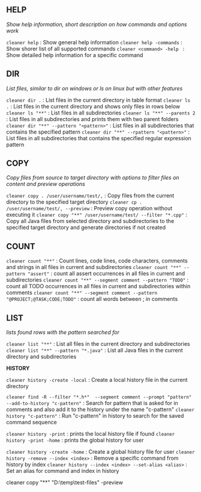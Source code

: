 ## HELP
*Show help information, short description on how commands and options work*

`cleaner help` : Show general help information
`cleaner help -commands` : Show shorer list of all supported commands
`cleaner <command> -help ` : Show detailed help information for a specific command


## DIR
*List files, similar to dir on windows or ls on linux but with other features*

`cleaner dir .` : List files in the current directory in table format
`cleaner ls .` : List files in the current directory and shows only files in rows below
`cleaner ls "**"` : List files in all subdirectories
`cleaner ls "**" --parents 2` : List files in all subdirectories and prints them with two parent folders
`cleaner dir "**" --pattern "<pattern>"` : List files in all subdirectories that contains the specified pattern
`cleaner dir "**" --rpattern "<pattern>"` : List files in all subdirectories that contains the specified regular expression pattern

## COPY
*Copy files from source to target directory with options to filter files on content and preview operations*

`cleaner copy . /user/username/test/,` : Copy files from the current directory to the specified target directory
`cleaner cp . /user/username/test/, --preview` : Preview copy operation without executing it
`cleaner copy "**" /user/username/test/ --filter "*.cpp"` : Copy all Java files from selected directory and subdirectories to the specified target directory and generate directories if not created


## COUNT

`cleaner count "**"` : Count lines, code lines, code characters, comments and strings in all files in current and subdirectories
`cleaner count "**" --pattern "assert"` : count all assert occurrences in all files in current and subdirectories
`cleaner count "**" --segment comment --pattern "TODO"` : count all TODO occurrences in all files in current and subdirectories within comments
`cleaner count "**" --segment comment --pattern "@PROJECT;@TASK;CODE;TODO"` : count all words between ; in comments

## LIST
*lists found rows with the pattern searched for*

`cleaner list "**"` : List all files in the current directory and subdirectories
`cleaner list "**" --pattern "*.java"` : List all Java files in the current directory and subdirectories

**HISTORY**

`cleaner history -create -local` : Create a local history file in the current directory 

`cleaner find -R --filter "*.h*"  --segment comment --prompt "pattern" --add-to-history "c-pattern"` : Search for pattern that is asked for in comments and also add it to the history under the name "c-pattern"
`cleaner history "c-pattern"` : Run "c-pattern" in history to search for the saved command sequence

`cleaner history -print` : prints the local history file if found
`cleaner history -print -home` : prints the global history for user

`cleaner history -create -home` : Create a global history file for user
`cleaner history -remove --index <index>` : Remove a specific command from history by index
`cleaner history --index <index> --set-alias <alias>` : Set an alias for command and index in history


   cleaner copy "**" "D:\temp\test-files" -preview  